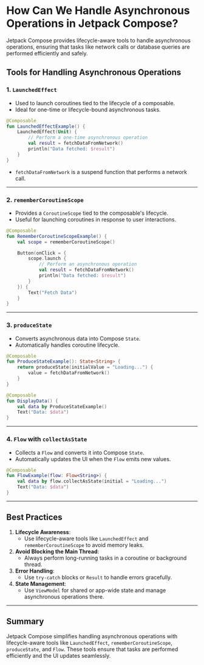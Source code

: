 # How Can We Handle Asynchronous Operations in Jetpack Compose?

Jetpack Compose provides lifecycle-aware tools to handle asynchronous operations, ensuring that tasks like network calls or database queries are performed efficiently and safely.

## Tools for Handling Asynchronous Operations

### 1. `LaunchedEffect`
- Used to launch coroutines tied to the lifecycle of a composable.
- Ideal for one-time or lifecycle-bound asynchronous tasks.
```kotlin
@Composable
fun LaunchedEffectExample() {
    LaunchedEffect(Unit) {
        // Perform a one-time asynchronous operation
        val result = fetchDataFromNetwork()
        println("Data fetched: $result")
    }
}
```
- `fetchDataFromNetwork` is a suspend function that performs a network call.

---

### 2. `rememberCoroutineScope`
- Provides a `CoroutineScope` tied to the composable's lifecycle.
- Useful for launching coroutines in response to user interactions.
```kotlin
@Composable
fun RememberCoroutineScopeExample() {
    val scope = rememberCoroutineScope()

    Button(onClick = {
        scope.launch {
            // Perform an asynchronous operation
            val result = fetchDataFromNetwork()
            println("Data fetched: $result")
        }
    }) {
        Text("Fetch Data")
    }
}
```

---

### 3. `produceState`
- Converts asynchronous data into Compose `State`.
- Automatically handles coroutine lifecycle.
```kotlin
@Composable
fun ProduceStateExample(): State<String> {
    return produceState(initialValue = "Loading...") {
        value = fetchDataFromNetwork()
    }
}

@Composable
fun DisplayData() {
    val data by ProduceStateExample()
    Text("Data: $data")
}
```

---

### 4. `Flow` with `collectAsState`
- Collects a `Flow` and converts it into Compose `State`.
- Automatically updates the UI when the `Flow` emits new values.
```kotlin
@Composable
fun FlowExample(flow: Flow<String>) {
    val data by flow.collectAsState(initial = "Loading...")
    Text("Data: $data")
}
```

---

## Best Practices
1. **Lifecycle Awareness**:
   - Use lifecycle-aware tools like `LaunchedEffect` and `rememberCoroutineScope` to avoid memory leaks.
2. **Avoid Blocking the Main Thread**:
   - Always perform long-running tasks in a coroutine or background thread.
3. **Error Handling**:
   - Use `try-catch` blocks or `Result` to handle errors gracefully.
4. **State Management**:
   - Use `ViewModel` for shared or app-wide state and manage asynchronous operations there.

---

## Summary
Jetpack Compose simplifies handling asynchronous operations with lifecycle-aware tools like `LaunchedEffect`, `rememberCoroutineScope`, `produceState`, and `Flow`. These tools ensure that tasks are performed efficiently and the UI updates seamlessly.
